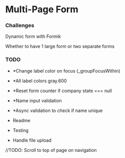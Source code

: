 # Multi-Page Form

### Challenges

Dynamic form with Formik

Whether to have 1 large form or two separate forms

### TODO

- \*Change label color on focus (\_groupFocusWithin)

- \*All label colors gray.600

- \*Reset form counter if company state === null

- \*Name input validation

- \*Async validation to check if name unique

- Readme

- Testing

- Handle file upload

//TODO: Scroll to top of page on navigation

